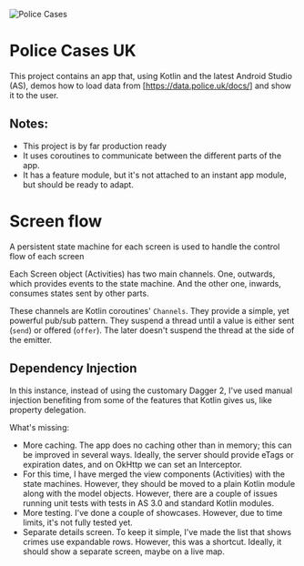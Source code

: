 
 ![Police Cases](https://raw.githubusercontent.com/pablisco/police-cases/master/common-android/src/main/res/mipmap-xxhdpi/ic_launcher_round.png)

# Police Cases UK

This project contains an app that, using Kotlin and the latest Android Studio (AS), demos how to load data from [https://data.police.uk/docs/] and show it to the user.

## Notes:

 - This project is by far production ready
 - It uses coroutines to communicate between the different parts of the app.
 - It has a feature module, but it's not attached to an instant app module, but should be ready to adapt.
 
 # Screen flow
 
 A persistent state machine for each screen is used to handle the control flow of each screen
 
 Each Screen object (Activities) has two main channels. One, outwards, which provides events to the state machine. And the other one, inwards, consumes states sent by other parts.
 
 These channels are Kotlin coroutines' `Channels`. They provide a simple, yet powerful pub/sub pattern. They suspend a thread until a value is either sent (`send`) or offered (`offer`). The later doesn't suspend the thread at the side of the emitter.
  
  ## Dependency Injection
 
In this instance, instead of using the customary Dagger 2, I've used manual injection benefiting from some of the features that Kotlin gives us, like property delegation.
 
 What's missing:
 
 - More caching. The app does no caching other than in memory; this can be improved in several ways. Ideally, the server should provide eTags or expiration dates, and on OkHttp we can set an Interceptor.
 - For this time, I have merged the view components (Activities) with the state machines. However, they should be moved to a plain Kotlin module along with the model objects. However, there are a couple of issues running unit tests with tests in AS 3.0 and standard Kotlin modules.
 - More testing. I've done a couple of showcases. However, due to time limits, it's not fully tested yet.
 - Separate details screen. To keep it simple, I've made the list that shows crimes use expandable rows. However, this was a shortcut. Ideally, it should show a separate screen, maybe on a live map.
